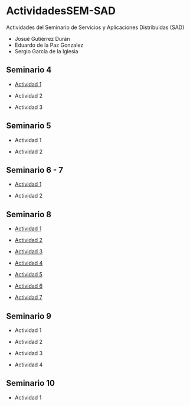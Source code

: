 # ActividadesSEM-SAD
Actividades del Seminario de Servicios y Aplicaciones Distribuidas (SAD)
* Josué Gutiérrez Durán
* Eduardo de la Paz Gonzalez
* Sergio García de la Iglesia
## Seminario 4
* [Actividad 1](http://github.com/JoxuMac/ActividadesSEM-SAD/tree/master/Seminario%204/Actividad%201)

* Actividad 2

* Actividad 3

## Seminario 5
* Actividad 1

* Actividad 2

## Seminario 6 - 7
* [Actividad 1](http://github.com/JoxuMac/ActividadesSEM-SAD/tree/master/Seminario%206-7/Actividad%201)

* Actividad 2

## Seminario 8
* [Actividad 1](http://github.com/JoxuMac/ActividadesSEM-SAD/tree/master/Seminario%208/Actividad%201)

* [Actividad 2](http://github.com/JoxuMac/ActividadesSEM-SAD/tree/master/Seminario%208/Actividad%202)

* [Actividad 3](http://github.com/JoxuMac/ActividadesSEM-SAD/tree/master/Seminario%208/Actividad%203)

* [Actividad 4](http://github.com/JoxuMac/ActividadesSEM-SAD/tree/master/Seminario%208/Actividad%204)

* [Actividad 5](http://github.com/JoxuMac/ActividadesSEM-SAD/tree/master/Seminario%208/Actividad%205)

* [Actividad 6](http://github.com/JoxuMac/ActividadesSEM-SAD/tree/master/Seminario%208/Actividad%206)

* [Actividad 7](http://github.com/JoxuMac/ActividadesSEM-SAD/tree/master/Seminario%208/Actividad%207)

## Seminario 9
* Actividad 1

* Actividad 2

* Actividad 3

* Actividad 4

## Seminario 10
* Actividad 1
